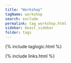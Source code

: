 ```yaml
---
title: "Workshop"
tagName: workshop
search: exclude
permalink: tag_workshop.html
sidebar: beast_sidebar
folder: tags
---
```

{% include taglogic.html %}

{% include links.html %}
